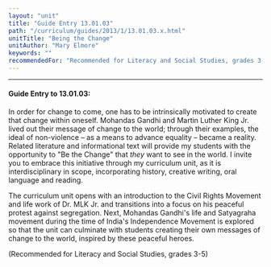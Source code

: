 ```yaml
---
layout: "unit"
title: "Guide Entry 13.01.03"
path: "/curriculum/guides/2013/1/13.01.03.x.html"
unitTitle: "Being the Change"
unitAuthor: "Mary Elmore"
keywords: ""
recommendedFor: "Recommended for Literacy and Social Studies, grades 3-5"
---
```

<body>
<hr/>
 <h4>
  Guide Entry to 13.01.03:
 </h4>
 <p>
  In order for change to come, one has to be intrinsically motivated to create that change within oneself. Mohandas Gandhi and Martin Luther King Jr. lived out their message of change to the world; through their examples, the ideal of non-violence – as a means to advance equality – became a reality. Related literature and informational text will provide my students with the opportunity to "Be the Change" that
  <i>
   they
  </i>
  want to see in the world. I invite you to embrace this initiative through my curriculum unit, as it is interdisciplinary in scope, incorporating history, creative writing, oral language and reading.
 </p>
<p>
  The curriculum unit opens with an introduction to the Civil Rights Movement and life work of Dr. MLK Jr. and transitions into a focus on his peaceful protest against segregation. Next, Mohandas Gandhi's life and Satyagraha movement during the time of India's Independence Movement is explored so that the unit can culminate with students creating their own messages of change to the world, inspired by these peaceful heroes.
 </p>
<p>
  (Recommended for Literacy and Social Studies, grades 3-5)
 </p>


</body>